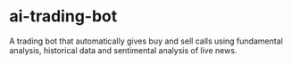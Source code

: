 # ai-trading-bot
A trading bot that automatically gives buy and sell calls using fundamental analysis, historical data and sentimental analysis of live news.
